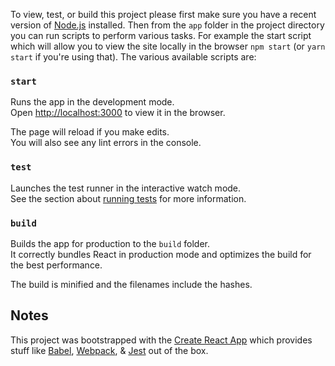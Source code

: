 



To view, test, or build this project please first make sure you have a recent version of [Node.js](https://nodejs.org/en/)
installed.
Then from the `app` folder in the project directory you can run scripts to perform various tasks. For example the start script which will allow you to view the site locally in the browser
`npm start` (or `yarn start` if you're using that).  The various available scripts are:


### `start`

Runs the app in the development mode.<br>
Open [http://localhost:3000](http://localhost:3000) to view it in the browser.

The page will reload if you make edits.<br>
You will also see any lint errors in the console.

### `test`

Launches the test runner in the interactive watch mode.<br>
See the section about [running tests](#running-tests) for more information.

### `build`

Builds the app for production to the `build` folder.<br>
It correctly bundles React in production mode and optimizes the build for the best performance.

The build is minified and the filenames include the hashes.<br>




## Notes

This project was bootstrapped with the [Create React App](https://github.com/facebookincubator/create-react-app) which provides stuff like
[Babel](https://babeljs.io), [Webpack](https://webpack.github.io), & [Jest](https://facebook.github.io/jest/) out of the box.

<!-- Additionally, [node-sass](https://github.com/sass/node-sass) for CSS preprocessing has been added. -->

